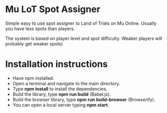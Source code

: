# Mu LoT Spot Assigner
Simple easy to use spot assigner to Land of Trials on Mu Online. Usually you have less spots than players.

The system is based on player level and spot difficulty. Weaker players will probably get weaker spots)

# Installation instructions

- Have npm installed.
- Open a terminal and navigate to the main directory.
- Type **npm install** to install the dependencies.
- Build the library, type **npm run build** (Babel.js).
- Build the browser library, type **npm run build-browser** (Browserify).
- You can open a local server typing **npm start**.
